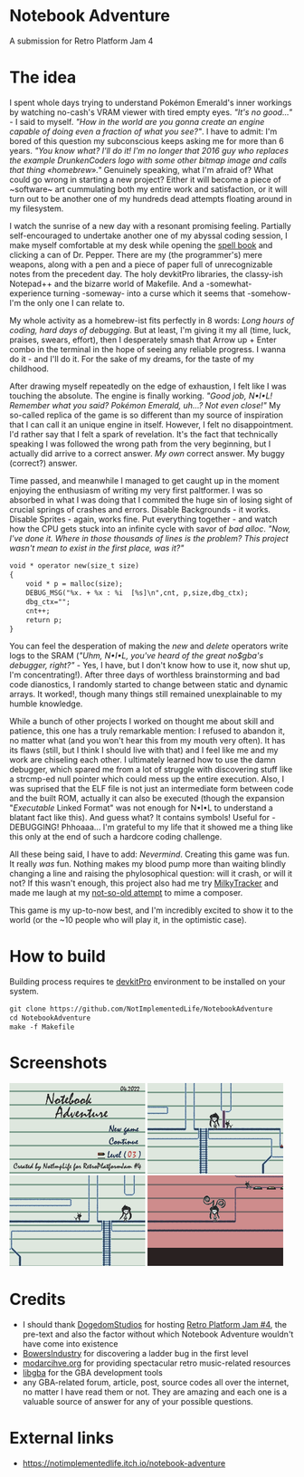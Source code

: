 # Notebook Adventure

A submission for Retro Platform Jam 4

# The idea 

I spent whole days trying to understand Pokémon Emerald's inner workings by watching no-cash's VRAM viewer with tired empty eyes. _"It's no good..."_ - I said to myself. _"How in the world are you gonna create an engine capable of doing even a fraction of what you see?"_. I have to admit: I'm bored of this question my subconscious keeps asking me for more than 6 years. _"You know what? I'll do it! I'm no longer that 2016 guy who replaces the example DrunkenCoders logo with some other bitmap image and calls that thing «homebrew»."_ Genuinely speaking, what I'm afraid of? What could go wrong in starting a new project? Either it will become a piece of ~software~ art cummulating both my entire work and satisfaction, or it will turn out to be another one of my hundreds dead attempts floating around in my filesystem. 

I watch the sunrise of a new day with a resonant promising feeling. Partially self-encouraged to undertake another one of my abyssal coding session, I make myself comfortable at my desk while opening the [spell book](https://problemkaputt.de/gbatek.htm) and clicking a can of Dr. Pepper. There are my (the programmer's) mere weapons, along with a pen and a piece of paper full of unrecognizable notes from the precedent day. The holy devkitPro libraries, the classy-ish Notepad++ and the bizarre world of Makefile. And a -somewhat- experience turning -someway- into a curse which it seems that -somehow- I'm the only one I can relate to. 

My whole activity as a homebrew-ist fits perfectly in  8 words: _Long hours of coding, hard days of debugging_. But at least, I'm giving it my all (time, luck, praises, swears, effort), then I desperately smash that Arrow up + Enter combo in the terminal in the hope of seeing any reliable progress. I wanna do it - and I'll do it. For the sake of my dreams, for the taste of my childhood.

After drawing myself repeatedly on the edge of exhaustion, I felt like I was touching the absolute. The engine is finally working. _"Good job, N•I•L! Remember what you said? Pokémon Emerald, uh...? Not even close!"_ My so-called replica of the game is so different than my source of inspiration that I can call it an unique engine in itself. However, I felt no disappointment. I'd rather say that I felt a spark of revelation. It's the fact that technically speaking I was followed the wrong path from the very beginning, but I actually did arrive to a correct answer. _My own_ correct answer. My buggy (correct?) answer. 

Time passed, and meanwhile I managed to get caught up in the moment enjoying the enthusiasm of writing my very first paltformer. I was so absorbed in what I was doing that I commited the huge sin of losing sight of crucial springs of crashes and errors. Disable Backgrounds - it works. Disable Sprites - again, works fine. Put everything together - and watch how the CPU gets stuck into an infinite cycle with savor of _bad alloc_. _"Now, I've done it. Where in those thousands of lines is the problem? This project wasn't mean to exist in the first place, was it?"_ 

```
void * operator new(size_t size)
{		
	void * p = malloc(size);
	DEBUG_MSG("%x. + %x : %i  [%s]\n",cnt, p,size,dbg_ctx);
	dbg_ctx="";
	cnt++;	
	return p;
}
```

You can feel the desperation of making the _new_ and _delete_ operators write logs to the SRAM (_"Uhm, N•I•L, you've heard of the great no$gba's debugger, right?"_ - Yes, I have, but I don't know how to use it, now shut up, I'm concentrating!). After three days of worthless brainstorming and bad code dianostics, I randomly started to change between static and dynamic arrays. It worked!, though many things still remained unexplainable to my humble knowledge. 

While a bunch of other projects I worked on thought me about skill and patience, this one has a truly remarkable mention: I refused to abandon it, no matter what (and you won't hear this from my mouth very often). It has its flaws (still, but I think I should live with that) and I feel like me and my work are chiseling each other. I ultimately learned how to use the damn debugger, which spared me from a lot of struggle with discovering stuff like a strcmp-ed null pointer which could mess up the entire execution. Also, I was suprised that the ELF file is not just an intermediate form between code and the built ROM, actually it can also be executed (though the expansion "_Executable_ Linked Format" was not enough for N•I•L to understand a blatant fact like this). And guess what? It contains symbols! Useful for - DEBUGGING! Phhoaaa... I'm grateful to my life that it showed me a thing like this only at the end of such a hardcore coding challenge. 

All these being said, I have to add: _Nevermind_. Creating this game was fun. It really _was_ fun. Nothing makes my blood pump more than waiting blindly changing a line and raising the phylosophical question: will it crash, or will it not? If this wasn't enough, this project also had me try [MilkyTracker](https://milkytracker.org/) and made me laugh at my [not-so-old attempt](https://github.com/NotImplementedLife/brekstascat/blob/master/src/nowhere/music.asm) to mime a composer.

This game is my up-to-now best, and I'm incredibly excited to show it to the world (or the ~10 people who will play it, in the optimistic case).

# How to build

Building process requires te [devkitPro](https://devkitpro.org/) environment to be installed on your system.

```
git clone https://github.com/NotImplementedLife/NotebookAdventure
cd NotebookAdventure
make -f Makefile
```

# Screenshots

<img src="README_Resources/ss-01.png"></img>
<img src="README_Resources/ss-02.png"></img>
<img src="README_Resources/ss-03.png"></img>
<img src="README_Resources/ss-04.png"></img>

# Credits

- I should thank [DogedomStudios](https://twitter.com/DogedomStudios) for hosting [Retro Platform Jam #4](https://itch.io/jam/retro-platform-jam-4), the pre-text and also the factor without which Notebook Adventure wouldn't have come into existence
- [BowersIndustry](https://github.com/BowersIndustry) for discovering a ladder bug in the first level
- [modarcihve.org](modarcihve.org) for providing spectacular retro music-related resources
- [libgba](https://github.com/devkitPro/libgba) for the GBA development tools
- any GBA-related forum, article, post, source codes all over the internet, no matter I have read them or not. They are amazing and each one is a valuable source of answer for any of your possible questions.

# External links

- https://notimplementedlife.itch.io/notebook-adventure